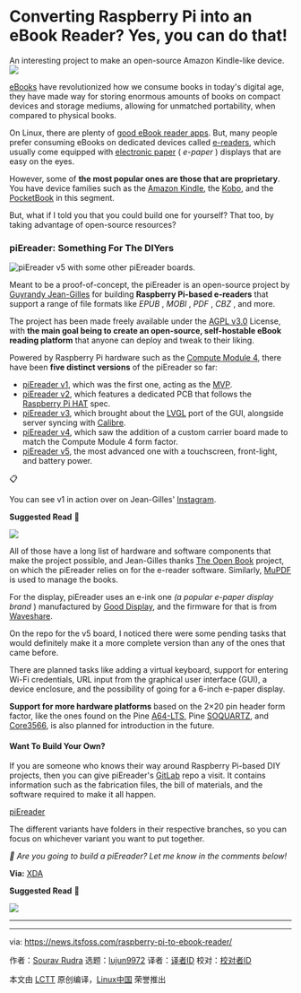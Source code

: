 [#]: subject: "Converting Raspberry Pi into an eBook Reader? Yes, you can do that!"
[#]: via: "https://news.itsfoss.com/raspberry-pi-to-ebook-reader/"
[#]: author: "Sourav Rudra https://news.itsfoss.com/author/sourav/"
[#]: collector: "lujun9972/lctt-scripts-1705972010"
[#]: translator: " "
[#]: reviewer: " "
[#]: publisher: " "
[#]: url: " "

Converting Raspberry Pi into an eBook Reader? Yes, you can do that!
======
An interesting project to make an open-source Amazon Kindle-like device.
[![][1]][2]

[eBooks][3] have revolutionized how we consume books in today's digital age, they have made way for storing enormous amounts of books on compact devices and storage mediums, allowing for unmatched portability, when compared to physical books.

On Linux, there are plenty of [good eBook reader apps][4]. But, many people prefer consuming eBooks on dedicated devices called [e-readers][5], which usually come equipped with [electronic paper][6] ( _e-paper_ ) displays that are easy on the eyes.

However, some of **the most popular ones are those that are proprietary**. You have device families such as the [Amazon Kindle][7], the [Kobo][8], and the [PocketBook][9] in this segment.

But, what if I told you that you could build one for yourself? That too, by taking advantage of open-source resources?

### piEreader: Something For The DIYers

![piEreader v5 with some other piEreader boards.][10]

Meant to be a proof-of-concept, the piEreader is an open-source project by [Guyrandy Jean-Gilles][11] for building **Raspberry Pi-based e-readers** that support a range of file formats like _EPUB_ , _MOBI_ , _PDF_ , _CBZ_ , and more.

The project has been made freely available under the [AGPL v3.0][12] License, with **the main goal being to create an open-source, self-hostable eBook reading platform** that anyone can deploy and tweak to their liking.

Powered by Raspberry Pi hardware such as the [Compute Module 4][13], there have been **five distinct versions** of the piEreader so far:

  * [piEreader v1][14], which was the first one, acting as the [MVP][15].
  * [piEreader v2][16], which features a dedicated PCB that follows the [Raspberry Pi HAT][17] spec.
  * [piEreader v3][18], which brought about the [LVGL][19] port of the GUI, alongside server syncing with [Calibre][20].
  * [piEreader v4][21], which saw the addition of a custom carrier board made to match the Compute Module 4 form factor.
  * [piEreader v5][22], the most advanced one with a touchscreen, front-light, and battery power.



📋

You can see v1 in action over on Jean-Gilles' [Instagram][23].

**Suggested Read** 📖

![][24]

All of those have a long list of hardware and software components that make the project possible, and Jean-Gilles thanks [The Open Book][25] project, on which the piEreader relies on for the e-reader software. Similarly, [MuPDF][26] is used to manage the books.

For the display, piEreader uses an e-ink one _(a popular e-paper display brand_ ) manufactured by [Good Display][27], and the firmware for that is from [Waveshare][28].

On the repo for the v5 board, I noticed there were some pending tasks that would definitely make it a more complete version than any of the ones that came before.

There are planned tasks like adding a virtual keyboard, support for entering Wi-Fi credentials, URL input from the graphical user interface (GUI), a device enclosure, and the possibility of going for a 6-inch e-paper display.

**Support for more hardware platforms** based on the 2×20 pin header form factor, like the ones found on the Pine [A64-LTS][29], Pine [SOQUARTZ][30], and [Core3566][31], is also planned for introduction in the future.

#### Want To Build Your Own?

If you are someone who knows their way around Raspberry Pi-based DIY projects, then you can give piEreader's [GitLab][32] repo a visit. It contains information such as the fabrication files, the bill of materials, and the software required to make it all happen.

[piEreader][32]

The different variants have folders in their respective branches, so you can focus on whichever variant you want to put together.

_💬 Are you going to build a piEreader? Let me know in the comments below!_

**Via:** [XDA][33]

**Suggested Read** 📖

![][24]

* * *

--------------------------------------------------------------------------------

via: https://news.itsfoss.com/raspberry-pi-to-ebook-reader/

作者：[Sourav Rudra][a]
选题：[lujun9972][b]
译者：[译者ID](https://github.com/译者ID)
校对：[校对者ID](https://github.com/校对者ID)

本文由 [LCTT](https://github.com/LCTT/TranslateProject) 原创编译，[Linux中国](https://linux.cn/) 荣誉推出

[a]: https://news.itsfoss.com/author/sourav/
[b]: https://github.com/lujun9972
[1]: https://news.itsfoss.com/assets/images/pikapods-banner-v3.webp
[2]: https://www.pikapods.com/?utm_campaign=banner-2024-05&utm_source=itsfoss
[3]: https://en.wikipedia.org/wiki/Ebook
[4]: https://itsfoss.com/best-ebook-readers-linux/
[5]: https://en.wikipedia.org/wiki/E-reader
[6]: https://en.wikipedia.org/wiki/Electronic_paper
[7]: https://www.amazon.com/Amazon-Kindle-Ereader-Family/b?ie=UTF8&node=6669702011
[8]: https://gl.kobobooks.com/collections/ereaders
[9]: https://pocketbook.ch/en-ch/catalog
[10]: https://news.itsfoss.com/content/images/2024/10/piEreader_v5.jpg
[11]: https://www.linkedin.com/in/guyrandy/
[12]: https://www.gnu.org/licenses/agpl-3.0.en.html
[13]: https://www.raspberrypi.com/products/compute-module-4/?variant=raspberry-pi-cm4001000
[14]: https://gitlab.com/guyjeangilles/piereader/-/tree/v1
[15]: https://en.wikipedia.org/wiki/Minimum_viable_product
[16]: https://gitlab.com/guyjeangilles/piereader/-/tree/v2
[17]: https://itsfoss.com/raspberry-pi-hat/
[18]: https://gitlab.com/guyjeangilles/piereader/-/tree/v3
[19]: https://lvgl.io/
[20]: https://manual.calibre-ebook.com/server.html
[21]: https://gitlab.com/guyjeangilles/piereader/-/tree/v4
[22]: https://gitlab.com/guyjeangilles/piereader/-/tree/v5
[23]: https://www.instagram.com/p/CpthhhAjAM9/
[24]: https://itsfoss.com/content/images/size/w256h256/2022/12/android-chrome-192x192.png
[25]: https://github.com/joeycastillo/The-Open-Book
[26]: https://mupdf.com/
[27]: https://www.good-display.com/
[28]: https://www.waveshare.com/
[29]: https://pine64.com/product/pine-a64-lts/
[30]: https://pine64.com/product/soquartz-2gb-compute-module-w/
[31]: https://www.waveshare.com/core3566.htm
[32]: https://gitlab.com/guyjeangilles/piereader/
[33]: https://www.xda-developers.com/piereader-project-build-open-source-ereader-raspberry-pi/
